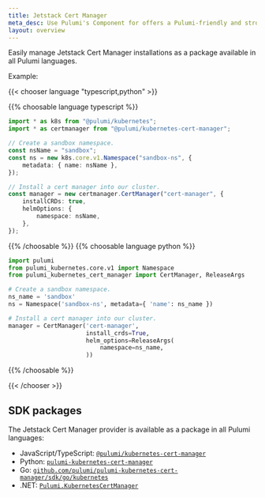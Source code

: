 ```yaml
---
title: Jetstack Cert Manager
meta_desc: Use Pulumi's Component for offers a Pulumi-friendly and strongly-typed way to manage Cert Manager installations using infrastructure as code.
layout: overview
---
```


Easily manage Jetstack Cert Manager installations as a package available in all Pulumi languages.

Example:

{{< chooser language "typescript,python" >}}

{{% choosable language typescript %}}

```typescript
import * as k8s from "@pulumi/kubernetes";
import * as certmanager from "@pulumi/kubernetes-cert-manager";

// Create a sandbox namespace.
const nsName = "sandbox";
const ns = new k8s.core.v1.Namespace("sandbox-ns", {
    metadata: { name: nsName },
});

// Install a cert manager into our cluster.
const manager = new certmanager.CertManager("cert-manager", {
    installCRDs: true,
    helmOptions: {
        namespace: nsName,
    },
});
```

{{% /choosable %}}
{{% choosable language python %}}

```python
import pulumi
from pulumi_kubernetes.core.v1 import Namespace
from pulumi_kubernetes_cert_manager import CertManager, ReleaseArgs

# Create a sandbox namespace.
ns_name = 'sandbox'
ns = Namespace('sandbox-ns', metadata={ 'name': ns_name })

# Install a cert manager into our cluster.
manager = CertManager('cert-manager',
                      install_crds=True,
                      helm_options=ReleaseArgs(
                          namespace=ns_name,
                      ))
```

{{% /choosable %}}

{{< /chooser >}}

## SDK packages

The Jetstack Cert Manager provider is available as a package in all Pulumi languages:

* JavaScript/TypeScript: [`@pulumi/kubernetes-cert-manager`](https://www.npmjs.com/package/@pulumi/kubernetes-cert-manager)
* Python: [`pulumi-kubernetes-cert-manager`](https://pypi.org/project/pulumi-kubernetes-cert-manager/)
* Go: [`github.com/pulumi/pulumi-kubernetes-cert-manager/sdk/go/kubernetes`](https://github.com/pulumi/pulumi-kubernetes-cert-manager)
* .NET: [`Pulumi.KubernetesCertManager`](https://www.nuget.org/packages/Pulumi.KubernetesCertManager)
